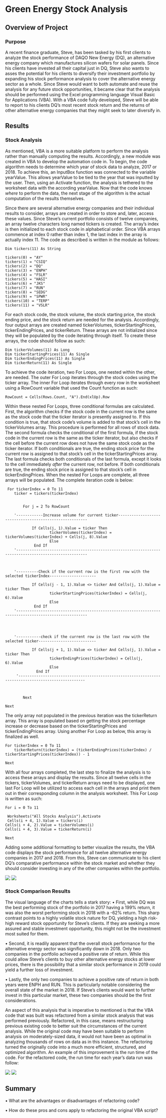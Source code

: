 # Green Energy Stock Analysis

## Overview of Project

### Purpose

A recent finance graduate, Steve, has been tasked by his first clients to analyze the stock performance of DAQO New Energy (DQ), an alternative energy company which manufactures silicon wafers for solar panels. Since his clients have invested all their capital just in DQ, Steve also wants to asses the potential for his clients to diversify their investment portfolio by expanding his stock performance analysis to cover the alternative energy sector as a whole. Since Steve would want to both automate and reuse the analysis for any future stock opportunities, it became clear that the analysis should be performed using the Excel programming language Visual Basic for Applications (VBA). With a VBA code fully developed, Steve will be able to report to his clients DQ’s most recent stock return and the returns of other alternative energy companies that they might seek to later diversify in.


## Results

### Stock Analysis

As mentioned, VBA is a more suitable platform to perform the analysis rather than manually computing the results. Accordingly, a new module was created in VBA to develop the automation code in. To begin, the code algorithm needs to determine which year of stock data to analyze, 2017 or 2018. To achieve this, an InputBox function was connected to the variable yearValue. This allows yearValue to be tied to the year that was inputted by the user. Then, using an Activate function, the analysis is tethered to the worksheet data with the according yearValue. Now that the code knows *where* to perform the data, the next stage of the algorithm is the actual computation of the results themselves.

Since there are several alternative energy companies and their individual results to consider, arrays are created in order to store and, later, access these values. Since Steve’s current portfolio consists of twelve companies, an array twelve characters long named tickers is created. The array’s index is then initialized to each stock code in alphabetical order. Since VBA arrays commence at index 0 rather than index 1, the last index in the array is actually index 11. The code as described is written in the module as follows:



    Dim tickers(11) As String
    
    tickers(0) = "AY"
    tickers(1) = "CSIQ"
    tickers(2) = "DQ"
    tickers(3) = "ENPH"
    tickers(4) = "FSLR"
    tickers(5) = "HASI"
    tickers(6) = "JKS"
    tickers(7) = "RUN"
    tickers(8) = "SEDG"
    tickers(9) = "SPWR"
    tickers(10) = "TERP"
    tickers(11) = "VSLR"

For each stock code, the stock volume, the stock starting price, the stock ending price, and the stock return are needed for the analysis. Accordingly, four output arrays are created named tickerVolumes, tickerStartingPrices, tickerEndingPrices, and tickerReturn. These arrays are not initialized since they will be populated by the code iterating through itself. To create these arrays, the code should follow as such:

    
    Dim tickerVolumes(11) As Long
    Dim tickerStartingPrices(11) As Single
    Dim tickerEndingPrices(11) As Single
    Dim tickerReturn(11) As Single
    

To achieve the code iteration, two For Loops, one nested within the other, are needed. The outer For Loop iterates through the stock codes using the ticker array. The inner For Loop iterates through every row in the worksheet using a RowCount variable that used the Count function as such:


    RowCount = Cells(Rows.Count, "A").End(xlUp).Row

Within these nested For Loops, three conditional formulas are calculated. First, the algorithm checks if the stock code in the current row is the same as the stock code that the ticker iterator is presently assigned to. If this condition is true, that stock code’s volume is added to that stock’s cell in the tickerVolumes array. This procedure is performed for all rows of stock data. The second formula checks the conditional of the first formula, if the stock code in the current row is the same as the ticker iterator, but also checks if the cell before the current row does not have the same stock code as the ticker iterator. If both conditionals are true, the ending stock price for the current row is assigned to that stock’s cell in the tickerStartingPrices array. The last formula checks both conditionals of the last formula, except it looks to the cell immediately *after* the current row, not before. If both conditionals are true, the ending stock price is assigned to that stock’s cell in tickerEndingPrices. When the nested For Loops are complete, all three arrays will be populated. The complete iteration code is below:


     For tickerIndex = 0 To 11
        ticker = tickers(tickerIndex)
        
      
            For j = 2 To RowCount
            
        '------------Increase volume for current ticker--------------------------------------------------------
        
                If Cells(j, 1).Value = ticker Then
                        tickerVolumes(tickerIndex) = tickerVolumes(tickerIndex) + Cells(j, 8).Value
                        Else
                 End If
        '------------------------------------------------------------------------------------------------------
        
        
                
        '----------Check if the current row is the first row with the selected tickerIndex---------------------
                
                If Cells(j - 1, 1).Value <> ticker And Cells(j, 1).Value = ticker Then
                        tickerStartingPrices(tickerIndex) = Cells(j, 6).Value
                        Else
                 End If
        '------------------------------------------------------------------------------------------------------
        
        
        
        
        '-----------check if the current row is the last row with the selected ticker--------------------------
        
                If Cells(j + 1, 1).Value <> ticker And Cells(j, 1).Value = ticker Then
                        tickerEndingPrices(tickerIndex) = Cells(j, 6).Value
                        Else
                  End If
         '----------------------------------------------------------------------------------------------------
          
            
            
            Next
             
    Next

The only array not populated in the previous iteration was the tickerReturn array. This array is populated based on getting the stock percentage increase or decrease based on the tickerStartingPrices and tickerEndingPrices array. Using another For Loop as below, this array is finalized as well.

    For tickerIndex = 0 To 11
        tickerReturn(tickerIndex) = (tickerEndingPrices(tickerIndex) / tickerStartingPrices(tickerIndex)) - 1
  
    Next

With all four arrays completed, the last step to finalize the analysis is to access these arrays and display the results. Since all twelve cells in the tickers, tickerVolumes, and tickerReturn arrays need to be displayed, one last For Loop will be utilized to access each cell in the arrays and print them out in their corresponding column in the analysis worksheet. This For Loop is written as such:

    For i = 0 To 11

     Worksheets("All Stocks Analysis").Activate
     Cells(i + 4, 1).Value = tickers(i)
    Cells(i + 4, 2).Value = tickerVolumes(i)
    Cells(i + 4, 3).Value = tickerReturn(i)
  
    Next
    
Adding some additional formatting to better visualize the results, the VBA code displays the stock performance for all twelve alternative energy companies in 2017 and 2018. From this, Steve can communicate to his client DQ’s comparative performance within the stock market and whether they should consider investing in any of the other companies within the portfolio. 

<img src = "https://github.com/Jafranco96/Stock-analysis/blob/main/Resources/Stocks_2017_Return.png">

<img src = "https://github.com/Jafranco96/Stock-analysis/blob/main/Resources/Stocks_2018_Return.png">

### Stock Comparison Results 

The visual language of the charts tells a stark story:
•	First, while DQ was the best performing stock of the portfolio in 2017 having a 199% return, it was also the worst performing stock in 2018 with a -62% return. This sharp contrast points to a highly volatile stock nature for DQ, yielding a high risk-high reward stock opportunity for Steve’s clients. If they are seeking a more assured and stable investment opportunity, this might not be the investment most suited for them.

•	Second, it is readily apparent that the overall stock performance for the alternative energy sector was significantly down in 2018. Only two companies in the portfolio achieved a positive rate of return. While this could allow Steve’s clients to buy other alternative energy stocks at lower prices, there is the possibility that a similar stock performance in 2019 could yield a further loss of investment. 

•	Lastly, the only two companies to achieve a positive rate of return in both years were ENPH and RUN. This is particularly notable considering the overall state of the market in 2018. If Steve’s clients would want to further invest in this particular market, these two companies should be the first considerations.

An aspect of this analysis that is imperative to mentioned is that the VBA code that was built was refactored from a similar stock analysis that was performed previously. Refactored, in this case, means restructuring previous existing code to better suit the circumstances of the current analysis. While the original code may have been suitable to perform analysis on moderately-sized data, it would not have been as optimal in analyzing thousands of rows on data as in this instance. The refactoring turned the originally code into a much more efficient, structured, and optimized algorithm. An example of this improvement is the run time of the code. For the refactored code, the run time for each year’s data run was follow:


<img src = "https://github.com/Jafranco96/Stock-analysis/blob/main/Resources/VBA_Challenge_2017.png">
            
<img src = "https://github.com/Jafranco96/Stock-analysis/blob/main/Resources/VBA_Challenge_2018.png">


## Summary
•	What are the advantages or disadvantages of refactoring code?

•	How do these pros and cons apply to refactoring the original VBA script?
